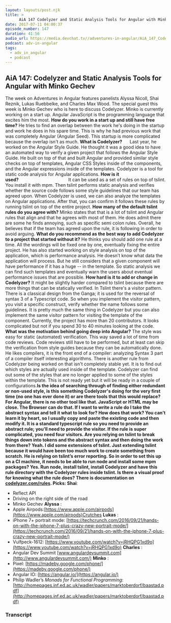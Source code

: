 ```yaml
---
layout: layouts/post.njk
title: >
      AiA 147 Codelyzer and Static Analysis Tools for Angular with Minko Gechev
date: 2017-07-11 04:00:37
episode_number: 147
duration: 41:56
audio_url: https://media.devchat.tv//adventures-in-angular/AiA_147_Codelyzer_and_Static_Analysis_Tools_for_Angular_with_Minko_Gechev.mp3
podcast: adv-in-angular
tags: 
  - adv_in_angular
  - podcast
---
```


## **AiA 147: Codelyzer and Static Analysis Tools for Angular with Minko Gechev**
The week on Adventures in Angular features panelists Alyssa Nicoll, Shai Reznik, Lukas Ruebbelke, and Charles Max Wood. The special guest this week is Minko Gechev who is here to discuss Codelyzer. Minko is currently working on a start up. Angular JavaScript is the programming language that excites him the most. **How do you work in a start up and still have free time?** He tries to find an overlap between the work he's doing in the startup and work he does in his spare time. This is why he had previous work that was completely Angular (Angular Seed). This startup is more complicated because the overlap isn't as much. **What is Codelyzer?&nbsp;&nbsp;&nbsp;&nbsp;&nbsp;&nbsp;** Last year, he worked on the Angular Style Guide. He thought it was a good idea to have an automated way to verify a given project that follows the Angular Style Guide. He built on top of that and built Angular and provided similar style checks on top of templates, Angular CSS Styles inside of the components, and the Angular expressions inside of the templates. Codelyzer is a tool for static code analysis for Angular applications. **How is it used?&nbsp;&nbsp;&nbsp;&nbsp;&nbsp;&nbsp;&nbsp;&nbsp;&nbsp;&nbsp;&nbsp;&nbsp;&nbsp;&nbsp;&nbsp;&nbsp;&nbsp;&nbsp;&nbsp;&nbsp;&nbsp;&nbsp;&nbsp;&nbsp;&nbsp;&nbsp;&nbsp;&nbsp;&nbsp;&nbsp;&nbsp;&nbsp;&nbsp;&nbsp;&nbsp;&nbsp;&nbsp;&nbsp;&nbsp;&nbsp;&nbsp;&nbsp;&nbsp;&nbsp;&nbsp;&nbsp;** It can be used as a set of rules on top of tslint. You install it with mpm. Then tslint performs static analysis and verifies whether the source code follows some style guidelines that our team has agreed upon. When Codelyzer is used, we can also analyze the templates on Angular applications. After that, you can confirm it follows these rules by running tslint on top of the entire project. **How many of the default tslint rules do you agree with?** Minko states that that is a lot of tslint and Angular rules that align and that he agrees with most of them. He does admit there are some he finds annoying, such as specific semi colon rules. Overall, he believes that if the team has agreed upon the rule, it is following in order to avoid arguing. **What do you recommend as the best way to add Codelyzer to a project that started without it?** He thinks you should add one rule at a time. All the wordings will be fixed one by one, eventually fixing the entire project. He has also started working on style analysis on top of the application, which is performance analysis. He doesn’t know what data the application will process. But he still considers that a given component will have performance if it has a huge -- in the template. So static analysis we can find such templates and eventually warn the users about eventual performance issues that are possible. **How hard is it to add or change in Codelyzer?** It might be slightly harder compared to tslint because there are more things that can be statically verified. In Tslint there's a visitor pattern. There is a classical design from the Ganga; it is used for the reversal of syntax 3 of a Typescript code. So when you implement the visitor pattern, you visit a specific construct, verify whether the name follows some guidelines. It is pretty much the same thing in Codelyzer but you can also implement the same visitor pattern for visiting the template of the component. Currently, the project has more than 20 contributors. It looks complicated but not if you spend 30 to 40 minutes looking at the code. **What was the motivation behind going deep into Angular?** The style was easy for static (automated) verification. This way saved a lot of time from code reviews. Code reviews still have to be performed, but at least can skip the verification from style guides because they can be automatically done. He likes compilers, it is the front end of a compiler: analyzing Syntax 3 part of a compiler itself interesting algorithms. There is another rule from Codelyzer being worked on that isn't completely stable yet. It is to find out which styles are actually used inside of the template. Codelyzer can find out some of the styles that are no longer applied to some of the styles within the template. This is not ready yet but it will be ready in a couple of configurations.**Is the idea of searching through of finding either redundant or non-used style, is this something Codelyzer's doing for the very first time (no one has ever done it) or are there tools that this would replace?**For Angular, there is no other tool like that. JavaScript or HTML may be close. The Browser can do that. **If I want to write a rule do I take the abstract syntax and tell it what to look for? How does that work?** You can’t learn it by heart, so I usually copy and paste the existing code and then modify it. It is a standard typescript rule so you need to provide an abstract rule; you'll need to provide the visitor. If the rule is super complicated, you need four visitors. **Are you relying on tslint to break things down into tokens and the abstract syntax and then doing the work from there?** Yeah. I did some extensions of tslint. Just extending tslint because it would have been too much work to create something from scratch. He is relying on tslint’s error reporting. **So in order to set this up on a CI machine, it needs to be able to run node and install some mpm packages?** Yes. Run node, install tslint, install Codelyzer and have this rule directory with the Codelyzer rules inside tslint. **Is there a visual proof for knowing what the rule does?** There is documentation on [codelyzer.com/rules](http://codelyzer.com/rules). **Picks:**** Shai**:
- Reflect API
- Driving on the right side of the road
- Minko Gechev
**Alyssa** :
- Apple Airpods:[https://www.apple.com/airpods](https://www.apple.com/airpods)Crutches
**Lukas** :
- iPhone 7+ portrait mode: [https://techcrunch.com/2016/09/21/hands-on-with-the-iphone-7-plus-crazy-new-portrait-mode/](https://techcrunch.com/2016/09/21/hands-on-with-the-iphone-7-plus-crazy-new-portrait-mode/)
- Vulfpeck-1612: [https://www.youtube.com/watch?v=jRHQPG1xd9o](https://www.youtube.com/watch?v=jRHQPG1xd9o)
**Charles** :
- Angular Dev Summit [www.angulardevsummit.com](http://www.angulardevsummit.com/)
**Minko** :
- Pixel: [https://madeby.google.com/phone/](https://madeby.google.com/phone/)
- Angular IO: [https://angular.io/](https://angular.io/)
- Philip Wadler’s _Monads for Functional Programming_: [http://homepages.inf.ed.ac.uk/wadler/papers/marktoberdorf/baastad.pdf](http://homepages.inf.ed.ac.uk/wadler/papers/marktoberdorf/baastad.pdf)


### Transcript


